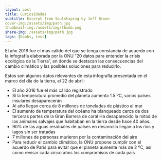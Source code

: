 ```yaml
---
layout: post
title: Curiosidades
subtitle: Excerpt from Soulshaping by Jeff Brown
cover-img:/assets/img/path.jpg
thumbnail-img:/assets/img/thumb.png
share-img: /assets/img/path.jpg
tags: [books, test]
---
```


El año 2016 fue el más cálido del que se tenga constancia de acuerdo con la infografía elaborada por la ONU “20 datos para entender la crisis ecológica de la Tierra”, en donde se destacan las consecuencias del cambio climático y las posibles soluciones para reducirlo.

Estos son algunos datos relevantes de esta infografía presentada en el marco del día de la tierra, el 22 de abril:

- El año 2016 fue el más cálido registrado
- Si la temperatura promedio del planeta aumenta 1.5 ºC, varios países insulares desaparecerán
- Al año llegan cerca de 8 millones de toneladas de plástico al mar
- El aumento de temperatura del océano ha blanqueado cerca de dos terceras partes de la Gran Barrera de coral
  Ha desaparecido la mitad de los animales salvajes que habitaban en la tierra desde hace 40 años.
- 90% de las aguas residuales de países en desarrollo llegan a los ríos y lagos sin ser tratadas
- 7 millones de personas murieron por la contaminación del aire
- Para reducir el cambio climático, la ONU propone cumplir con el acuerdo de París para evitar que el planeta aumente más de 2 ºC, así como revisar cada cinco años los     compromisos de cada país
